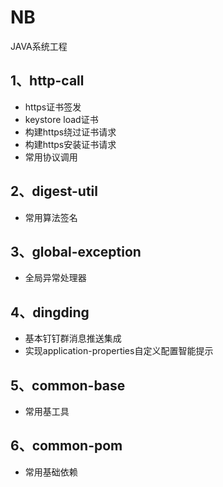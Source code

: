 # NB
JAVA系统工程

## 1、http-call
- https证书签发
- keystore load证书
- 构建https绕过证书请求
- 构建https安装证书请求
- 常用协议调用

## 2、digest-util
- 常用算法签名

## 3、global-exception
- 全局异常处理器

## 4、dingding
- 基本钉钉群消息推送集成
- 实现application-properties自定义配置智能提示

## 5、common-base
- 常用基工具

## 6、common-pom
- 常用基础依赖